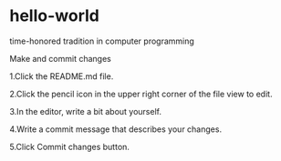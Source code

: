 # hello-world
time-honored tradition in computer programming

Make and commit changes

1.Click the README.md file.

2.Click the pencil icon in the upper right corner of the file view to edit.

3.In the editor, write a bit about yourself.

4.Write a commit message that describes your changes.

5.Click Commit changes button.


